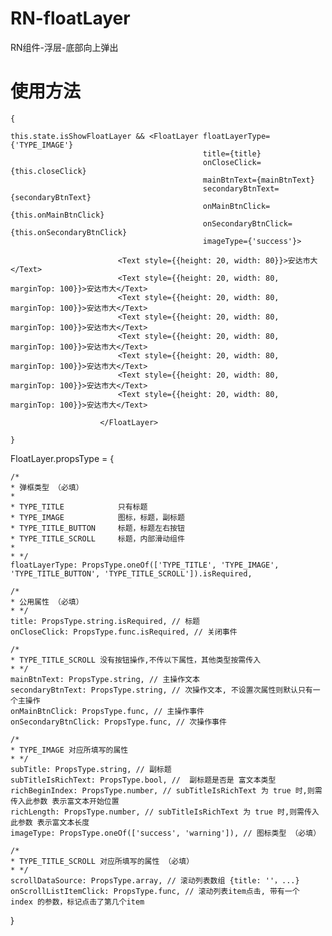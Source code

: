 # RN-floatLayer
RN组件-浮层-底部向上弹出


# 使用方法

```
{

this.state.isShowFloatLayer && <FloatLayer floatLayerType={'TYPE_IMAGE'}
                                           title={title}
                                           onCloseClick={this.closeClick}
                                           mainBtnText={mainBtnText}
                                           secondaryBtnText={secondaryBtnText}
                                           onMainBtnClick={this.onMainBtnClick}
                                           onSecondaryBtnClick={this.onSecondaryBtnClick}
                                           imageType={'success'}>

                        <Text style={{height: 20, width: 80}}>安达市大</Text>
                        <Text style={{height: 20, width: 80, marginTop: 100}}>安达市大</Text>
                        <Text style={{height: 20, width: 80, marginTop: 100}}>安达市大</Text>
                        <Text style={{height: 20, width: 80, marginTop: 100}}>安达市大</Text>
                        <Text style={{height: 20, width: 80, marginTop: 100}}>安达市大</Text>
                        <Text style={{height: 20, width: 80, marginTop: 100}}>安达市大</Text>
                        <Text style={{height: 20, width: 80, marginTop: 100}}>安达市大</Text>
                        <Text style={{height: 20, width: 80, marginTop: 100}}>安达市大</Text>

                    </FloatLayer>
                    
}

```


FloatLayer.propsType = {

    /*
    * 弹框类型 （必填）
    *
    * TYPE_TITLE            只有标题
    * TYPE_IMAGE            图标，标题，副标题
    * TYPE_TITLE_BUTTON     标题，标题左右按钮
    * TYPE_TITLE_SCROLL     标题，内部滑动组件
    *
    * */
    floatLayerType: PropsType.oneOf(['TYPE_TITLE', 'TYPE_IMAGE', 'TYPE_TITLE_BUTTON', 'TYPE_TITLE_SCROLL']).isRequired,

    /*
    * 公用属性 （必填）
    * */
    title: PropsType.string.isRequired, // 标题
    onCloseClick: PropsType.func.isRequired, // 关闭事件

    /*
    * TYPE_TITLE_SCROLL 没有按钮操作,不传以下属性，其他类型按需传入
    * */
    mainBtnText: PropsType.string, // 主操作文本
    secondaryBtnText: PropsType.string, // 次操作文本, 不设置次属性则默认只有一个主操作
    onMainBtnClick: PropsType.func, // 主操作事件
    onSecondaryBtnClick: PropsType.func, // 次操作事件

    /*
    * TYPE_IMAGE 对应所填写的属性
    * */
    subTitle: PropsType.string, // 副标题
    subTitleIsRichText: PropsType.bool, //  副标题是否是 富文本类型
    richBeginIndex: PropsType.number, // subTitleIsRichText 为 true 时,则需传入此参数 表示富文本开始位置
    richLength: PropsType.number, // subTitleIsRichText 为 true 时,则需传入此参数 表示富文本长度
    imageType: PropsType.oneOf(['success', 'warning']), // 图标类型 （必填）

    /*
    * TYPE_TITLE_SCROLL 对应所填写的属性 （必填）
    * */
    scrollDataSource: PropsType.array, // 滚动列表数组 {title: ''，...}
    onScrollListItemClick: PropsType.func, // 滚动列表item点击, 带有一个 index 的参数，标记点击了第几个item
    
}
